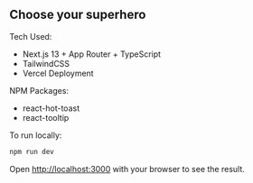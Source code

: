 ## Choose your superhero

Tech Used:

- Next.js 13 + App Router + TypeScript
- TailwindCSS
- Vercel Deployment

NPM Packages:

- react-hot-toast
- react-tooltip

To run locally:

```bash
npm run dev
```

Open [http://localhost:3000](http://localhost:3000) with your browser to see the result.
